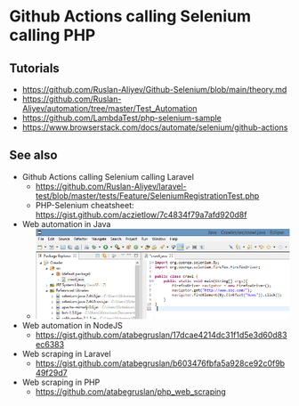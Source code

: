 # Github Actions calling Selenium calling PHP

## Tutorials

- https://github.com/Ruslan-Aliyev/Github-Selenium/blob/main/theory.md
- https://github.com/Ruslan-Aliyev/automation/tree/master/Test_Automation
- https://github.com/LambdaTest/php-selenium-sample
- https://www.browserstack.com/docs/automate/selenium/github-actions

## See also

- Github Actions calling Selenium calling Laravel
  - https://github.com/Ruslan-Aliyev/laravel-test/blob/master/tests/Feature/SeleniumRegistrationTest.php
  - PHP-Selenium cheatsheet: https://gist.github.com/aczietlow/7c4834f79a7afd920d8f
- Web automation in Java
  - ![](/Illustrations/ref_java_selenium.png)
- Web automation in NodeJS
  - https://gist.github.com/atabegruslan/17dcae4214dc31f1d5e3d60d83ec6383
- Web scraping in Laravel
  - https://gist.github.com/atabegruslan/b603476fbfa5a928ce92c0f9b49f29d7
- Web scraping in PHP
  - https://github.com/atabegruslan/php_web_scraping
